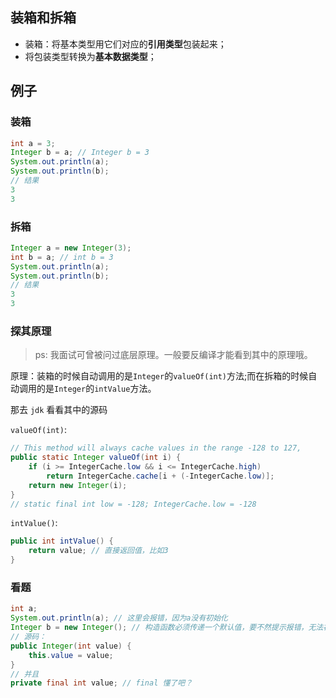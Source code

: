 ## 装箱和拆箱

- 装箱：将基本类型用它们对应的**引用类型**包装起来；
- 将包装类型转换为**基本数据类型**；

## 例子

### 装箱

```java
int a = 3;
Integer b = a; // Integer b = 3
System.out.println(a);
System.out.println(b);
// 结果
3
3
```

### 拆箱

```java
Integer a = new Integer(3);
int b = a; // int b = 3
System.out.println(a);
System.out.println(b);
// 结果
3
3
```

### 探其原理

> ps: 我面试可曾被问过底层原理。一般要反编译才能看到其中的原理哦。

原理：装箱的时候自动调用的是`Integer`的`valueOf(int)`方法;而在拆箱的时候自动调用的是`Integer`的`intValue`方法。

那去 `jdk` 看看其中的源码

`valueOf(int)`:

```java
// This method will always cache values in the range -128 to 127,
public static Integer valueOf(int i) {
    if (i >= IntegerCache.low && i <= IntegerCache.high)
        return IntegerCache.cache[i + (-IntegerCache.low)];
    return new Integer(i);
}
// static final int low = -128; IntegerCache.low = -128
```

`intValue()`:

```java
public int intValue() {
    return value; // 直接返回值，比如3
}
```

### 看题

```java
int a;
System.out.println(a); // 这里会报错，因为a没有初始化
Integer b = new Integer(); // 构造函数必须传递一个默认值，要不然提示报错，无法初始化
// 源码：
public Integer(int value) {
    this.value = value;
}
// 并且
private final int value; // final 懂了吧？
```
